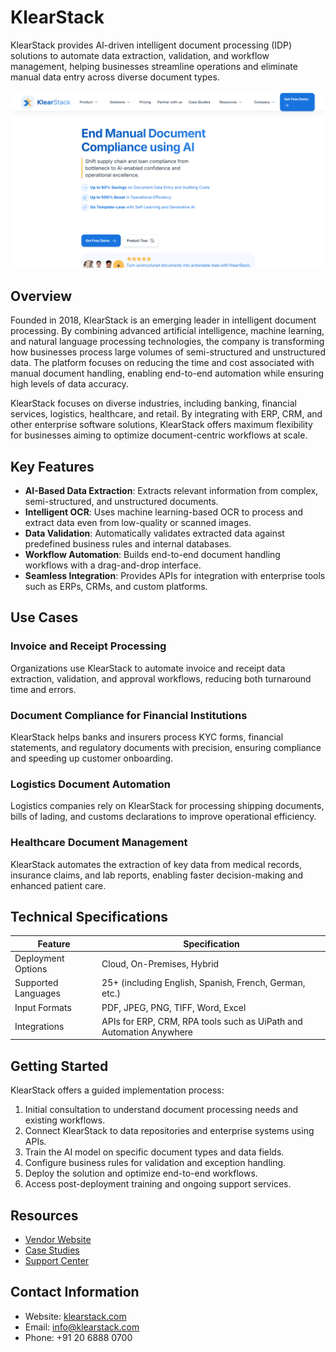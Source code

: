 
# KlearStack  
  
KlearStack provides AI-driven intelligent document processing (IDP) solutions to automate data extraction, validation, and workflow management, helping businesses streamline operations and eliminate manual data entry across diverse document types.  

![KlearStack  ](./assets/klearstack.png)

## Overview  
Founded in 2018, KlearStack is an emerging leader in intelligent document processing. By combining advanced artificial intelligence, machine learning, and natural language processing technologies, the company is transforming how businesses process large volumes of semi-structured and unstructured data. The platform focuses on reducing the time and cost associated with manual document handling, enabling end-to-end automation while ensuring high levels of data accuracy.

KlearStack focuses on diverse industries, including banking, financial services, logistics, healthcare, and retail. By integrating with ERP, CRM, and other enterprise software solutions, KlearStack offers maximum flexibility for businesses aiming to optimize document-centric workflows at scale.  

## Key Features  
- **AI-Based Data Extraction**: Extracts relevant information from complex, semi-structured, and unstructured documents.  
- **Intelligent OCR**: Uses machine learning-based OCR to process and extract data even from low-quality or scanned images.  
- **Data Validation**: Automatically validates extracted data against predefined business rules and internal databases.  
- **Workflow Automation**: Builds end-to-end document handling workflows with a drag-and-drop interface.  
- **Seamless Integration**: Provides APIs for integration with enterprise tools such as ERPs, CRMs, and custom platforms.  

## Use Cases  
### Invoice and Receipt Processing  
Organizations use KlearStack to automate invoice and receipt data extraction, validation, and approval workflows, reducing both turnaround time and errors.  

### Document Compliance for Financial Institutions  
KlearStack helps banks and insurers process KYC forms, financial statements, and regulatory documents with precision, ensuring compliance and speeding up customer onboarding.  

### Logistics Document Automation  
Logistics companies rely on KlearStack for processing shipping documents, bills of lading, and customs declarations to improve operational efficiency.  

### Healthcare Document Management  
KlearStack automates the extraction of key data from medical records, insurance claims, and lab reports, enabling faster decision-making and enhanced patient care.  

## Technical Specifications  

| Feature              | Specification                         |  
|----------------------|---------------------------------------|  
| Deployment Options   | Cloud, On-Premises, Hybrid            |  
| Supported Languages  | 25+ (including English, Spanish, French, German, etc.) |  
| Input Formats        | PDF, JPEG, PNG, TIFF, Word, Excel     |  
| Integrations         | APIs for ERP, CRM, RPA tools such as UiPath and Automation Anywhere |  

## Getting Started  
KlearStack offers a guided implementation process:  
1. Initial consultation to understand document processing needs and existing workflows.  
2. Connect KlearStack to data repositories and enterprise systems using APIs.  
3. Train the AI model on specific document types and data fields.  
4. Configure business rules for validation and exception handling.  
5. Deploy the solution and optimize end-to-end workflows.  
6. Access post-deployment training and ongoing support services.  

## Resources  
- [Vendor Website](https://www.klearstack.com/)  
- [Case Studies](https://www.klearstack.com/case-studies/)  
- [Support Center](https://www.klearstack.com/support/)  

## Contact Information  
- Website: [klearstack.com](https://www.klearstack.com/)  
- Email: info@klearstack.com  
- Phone: +91 20 6888 0700  
